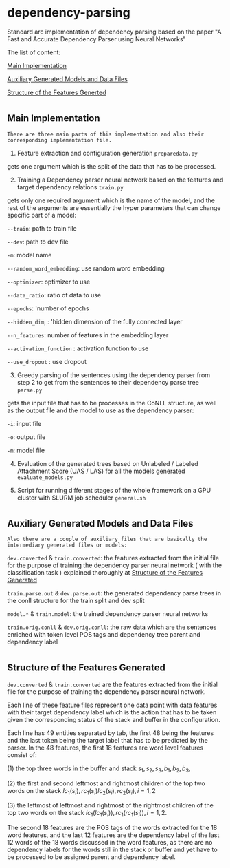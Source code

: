 # dependency-parsing
Standard arc implementation of dependency parsing based on the paper "A Fast and Accurate Dependency Parser using Neural Networks"

The list of content: 

[Main Implementation](#main-implementation)

[Auxiliary Generated Models and Data Files](#auxiliary-generated-models-and-data-files)

[Structure of the Features Generted](#structure-of-the-features-generated)


<h1>


## Main Implementation

    There are three main parts of this implementation and also their corresponding implementation file.

1. Feature extraction and configuration generation `preparedata.py`

gets one argument which is the split of the data that has to be processed. 

2. Training a Dependency parser neural network based on the features and target dependency relations `train.py`

gets only one required argument which is the name of the model, and the rest of the arguments are essentially the hyper parameters that can change specific part of a model: 

`--train`: path to train file

`--dev`: path to dev file

`-m`: model name

`--random_word_embedding`: use random word embedding

`--optimizer`: optimizer to use

`--data_ratio`: ratio of data to use

`--epochs`:   'number of epochs

`--hidden_dim`, : 'hidden dimension of the fully connected layer

`--n_features`: number of features in the embedding layer

`--activation_function` :  activation function to use

`--use_dropout` :  use dropout


3. Greedy parsing of the sentences using the dependency parser from step 2 to get from the sentences to their dependency parse tree `parse.py`

gets the input file that has to be processes in the CoNLL structure, as well as the output file and the model to use as the dependency parser:

`-i`: input file

`-o`: output file

`-m`: model file

4. Evaluation of the generated trees based on Unlabeled / Labeled Attachment Score (UAS / LAS) for all the models generated `evaluate_models.py`

5. Script for running different stages of the whole framework on a GPU cluster with SLURM job scheduler `general.sh`

<h1>

## Auxiliary Generated Models and Data Files

    Also there are a couple of auxiliary files that are basically the   intermediary generated files or models: 

`dev.converted` & `train.converted`: the features extracted from the initial file for the purpose of training the dependency parser neural network ( with the classification task ) explained thoroughly at [Structure of the Features Generated](#structure-of-the-features-generated)

`train.parse.out` & `dev.parse.out`: the generated dependency parse trees in the conll structure for the train split and dev split

`model.*` & `train.model`: the trained dependency parser neural networks

`train.orig.conll` & `dev.orig.conll`: the raw data which are the sentences enriched with token level POS tags and dependency tree parent and dependency label

<h1>

## Structure of the Features Generated

`dev.converted` & `train.converted` are the features extracted from the initial file for the purpose of training the dependency parser neural network. 

Each line of these feature files represent one data point with data features with their target dependency label which is the action that has to be taken given the corresponding status of the stack and buffer in the configuration.

Each line has 49 entities separated by tab, the first 48 being the features and the last token being the target label that has to be predicted by the parser. In the 48 features, the first 18 features are word level features consist of: 

(1) the top three words in the buffer and stack $s_1, s_2, s_3, b_1, b_2, b_3$, 

(2) the first and second leftmost and rightmost children of the top two words on the stack $lc_1(s_i), rc_1(s_i) lc_2(s_i), rc_2(s_i), i = 1, 2$

(3) the leftmost of leftmost and rightmost of the rightmost children of the top two words on the stack $lc_1(lc_1(s_i)), rc_1(rc_1(s_i)), i = 1, 2$.

The second 18 features are the POS tags of the words extracted for the 18 word features, and the last 12 features are the dependency label of the last 12 words of the 18 words discussed in the word features, as there are no dependency labels for the words still in the stack or buffer and yet have to be processed to be assigned parent and dependency label.


####
